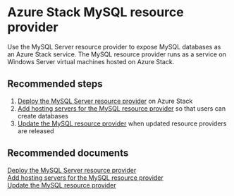 <properties
    pageTitle="Azure Stack MySQL resource provider"
    description="Azure Stack MySQL deployment, update or operational issues"
    service="microsoft.azurestack"
    resource="azurestack"
    authors="alexsmithMSFT"
    authorAlias="alexsmit"
    displayOrder=""
    selfHelpType="generic"
    supportTopicIds="32629227,32629228"
    resourceTags=""
    productPesIds="16226"
    cloudEnvironments="public"
/>

# Azure Stack MySQL resource provider

Use the MySQL Server resource provider to expose MySQL databases as an Azure Stack service. The MySQL resource provider runs as a service on Windows Server virtual machines hosted on Azure Stack.

## **Recommended steps**

1. [Deploy the MySQL Server resource provider](https://docs.microsoft.com/azure/azure-stack/azure-stack-mysql-resource-provider-deploy) on Azure Stack
2. [Add hosting servers for the MySQL resource provider](https://docs.microsoft.com/azure/azure-stack/azure-stack-mysql-resource-provider-hosting-servers) so that users can create databases
3. [Update the MySQL resource provider](https://docs.microsoft.com/azure/azure-stack/azure-stack-mysql-resource-provider-update) when updated resource providers are released

## **Recommended documents**

[Deploy the MySQL Server resource provider](https://docs.microsoft.com/azure/azure-stack/azure-stack-mysql-resource-provider-deploy)<br>
[Add hosting servers for the MySQL resource provider](https://docs.microsoft.com/azure/azure-stack/azure-stack-mysql-resource-provider-hosting-servers)<br>
[Update the MySQL resource provider](https://docs.microsoft.com/azure/azure-stack/azure-stack-mysql-resource-provider-update)